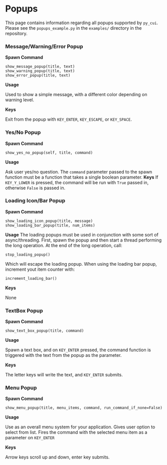 # Popups

This page contains information regarding all popups supported by `py_cui`. Please see the `popups_example.py` in the `examples/` directory in the repository.

### Message/Warning/Error Popup

**Spawn Command**
```
show_message_popup(title, text)
show_warning_popup(title, text)
show_error_popup(title, text)
```
**Usage**

Used to show a simple message, with a different color depending on warning level.

**Keys**

Exit from the popup with `KEY_ENTER`, `KEY_ESCAPE`, or `KEY_SPACE`.

### Yes/No Popup

**Spawn Command**
```
show_yes_no_popup(self, title, command)
```
**Usage**

Ask user yes/no question. The `command` parameter passed to the spawn function must be a function that takes a single boolean parameter.
**Keys**
If `KEY_Y_LOWER` is pressed, the command will be run with `True` passed in, otherwise `False` is passed in.

### Loading Icon/Bar Popup

**Spawn Command**
```
show_loading_icon_popup(title, message)
show_loading_bar_popup(title, num_items)
```
**Usage**
The loading popups must be used in conjunction with some sort of async/threading. First, spawn the popup and then start a thread performing the long operation. At the end of the long operation, call:
```
stop_loading_popup()
```
Which will escape the loading popup.
When using the loading bar popup, increment yout item counter with:
```
increment_loading_bar()
```
**Keys**

None

### TextBox Popup

**Spawn Command**
```
show_text_box_popup(title, command)
```
**Usage**

Spawn a text box, and on `KEY_ENTER` pressed, the command function is triggered with the text from the popup as the parameter.

**Keys**

The letter keys will write the text, and `KEY_ENTER` submits.

### Menu Popup

**Spawn Command**
```
show_menu_popup(title, menu_items, command, run_command_if_none=False)
```
**Usage**

Use as an overall menu system for your application. Gives user option to select from list. Fires the command with the selected menu item as a parameter on `KEY_ENTER`

**Keys**

Arrow keys scroll up and down, enter key submits.
